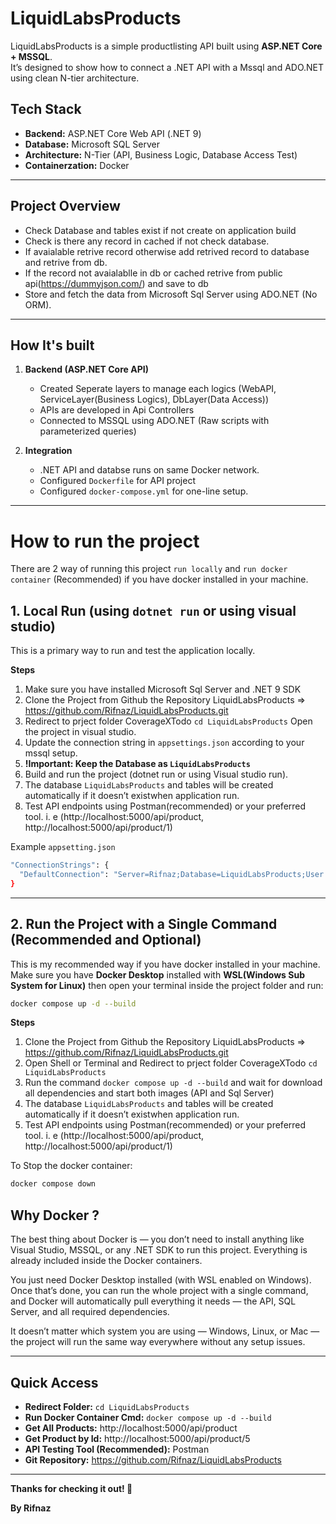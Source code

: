 # LiquidLabsProducts

LiquidLabsProducts is a simple productlisting API built using **ASP.NET Core + MSSQL**.  
It’s designed to show how to connect a .NET API with a Mssql and ADO.NET using clean N-tier architecture.

## Tech Stack

- **Backend:** ASP.NET Core Web API (.NET 9)
- **Database:** Microsoft SQL Server
- **Architecture:** N-Tier (API, Business Logic, Database Access Test)
- **Containerzation:** Docker

---

## Project Overview

- Check Database and tables exist if not create on application build
- Check is there any record in cached if not  check database.
- If avaialable retrive record otherwise add retrived record to database and retrive from db.
- If the record not avaialablle in db or cached retrive from public api(https://dummyjson.com/) and save to db
- Store and fetch the data from Microsoft Sql Server using ADO.NET (No ORM).

---

## How It's built

1. **Backend (ASP.NET Core API)**
   - Created Seperate layers to manage each logics (WebAPI, ServiceLayer(Business Logics), DbLayer(Data Access))
   - APIs are developed in Api Controllers
   - Connected to MSSQL using ADO.NET (Raw scripts with parameterized queries)
  
2. **Integration**
   - .NET API and databse runs on same Docker network.
   - Configured `Dockerfile` for API project
   - Configured `docker-compose.yml` for one-line setup.

---

# How to run the project

There are 2 way of running this project `run locally` and `run docker container` (Recommended) if you have docker installed in your machine.

## 1. Local Run (using `dotnet run` or using visual studio)

This is a primary way to run and test the application locally.

**Steps**

1. Make sure you have installed Microsoft Sql Server and .NET 9 SDK
3. Clone the Project from Github the Repository LiquidLabsProducts => https://github.com/Rifnaz/LiquidLabsProducts.git
4. Redirect to prject folder CoverageXTodo `cd LiquidLabsProducts` Open the project in visual studio.
5. Update the connection string in `appsettings.json` according to your mssql setup.
6. **!Important: Keep the Database as `LiquidLabsProducts`**
7. Build and run the project (dotnet run or using Visual studio run).
8. The database `LiquidLabsProducts` and tables will be created automatically if it doesn’t existwhen application run.
9. Test API endpoints using Postman(recommended) or your preferred tool. i. e (http://localhost:5000/api/product, http://localhost:5000/api/product/1)

Example `appsetting.json`
``` bash
"ConnectionStrings": {
  "DefaultConnection": "Server=Rifnaz;Database=LiquidLabsProducts;User Id=admin;Password=admin1234;Trusted_Connection=true;TrustServerCertificate=true;"
}
```

---

## 2. Run the Project with a Single Command (Recommended and Optional)

This is my recommended way if you have docker installed in your machine. Make sure you have **Docker Desktop** installed with **WSL(Windows Sub System for Linux)** then open your terminal inside the project folder and run:

```bash
docker compose up -d --build
```
**Steps**

1. Clone the Project from Github the Repository LiquidLabsProducts => https://github.com/Rifnaz/LiquidLabsProducts.git
2. Open Shell or Terminal and Redirect to prject folder CoverageXTodo `cd LiquidLabsProducts`
3. Run the command `docker compose up -d --build` and wait for download all dependencies and start both images (API and Sql Server)
4. The database `LiquidLabsProducts` and tables will be created automatically if it doesn’t existwhen application run.
5. Test API endpoints using Postman(recommended) or your preferred tool. i. e (http://localhost:5000/api/product, http://localhost:5000/api/product/1)

To Stop the docker container:
```bash
docker compose down
```

## Why Docker ? 

The best thing about Docker is — you don’t need to install anything like Visual Studio, MSSQL, or any .NET SDK to run this project.
Everything is already included inside the Docker containers.

You just need Docker Desktop installed (with WSL enabled on Windows).
Once that’s done, you can run the whole project with a single command, and Docker will automatically pull everything it needs — the API, SQL Server, and all required dependencies.

It doesn’t matter which system you are using — Windows, Linux, or Mac — the project will run the same way everywhere without any setup issues.

---

## Quick Access
- **Redirect Folder:** `cd LiquidLabsProducts`
- **Run Docker Container Cmd:** `docker compose up -d --build`
- **Get All Products:** http://localhost:5000/api/product
- **Get Product by Id:** http://localhost:5000/api/product/5
- **API Testing Tool (Recommended):** Postman
- **Git Repository:** https://github.com/Rifnaz/LiquidLabsProducts

---


**Thanks for checking it out! 🙌**

**By Rifnaz**
